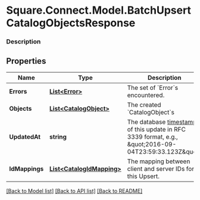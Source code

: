 # Square.Connect.Model.BatchUpsertCatalogObjectsResponse

### Description



## Properties

Name | Type | Description | Notes
------------ | ------------- | ------------- | -------------
**Errors** | [**List&lt;Error&gt;**](Error.md) | The set of &#x60;Error&#x60;s encountered. | [optional] 
**Objects** | [**List&lt;CatalogObject&gt;**](CatalogObject.md) | The created &#x60;CatalogObject&#x60;s | [optional] 
**UpdatedAt** | **string** | The database [timestamp](#workingwithdates) of this update in RFC 3339 format, e.g., \&quot;2016-09-04T23:59:33.123Z\&quot;. | [optional] 
**IdMappings** | [**List&lt;CatalogIdMapping&gt;**](CatalogIdMapping.md) | The mapping between client and server IDs for this Upsert. | [optional] 



[[Back to Model list]](../README.md#documentation-for-models) [[Back to API list]](../README.md#documentation-for-api-endpoints) [[Back to README]](../README.md)

